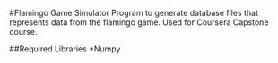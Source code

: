 #Flamingo Game Simulator
Program to generate database files that represents data from the flamingo game.
Used for Coursera Capstone course.

##Required Libraries
*Numpy
